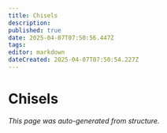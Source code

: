 ```yaml
---
title: Chisels
description: 
published: true
date: 2025-04-07T07:50:56.447Z
tags: 
editor: markdown
dateCreated: 2025-04-07T07:50:54.227Z
---
```


# Chisels

*This page was auto-generated from structure.*